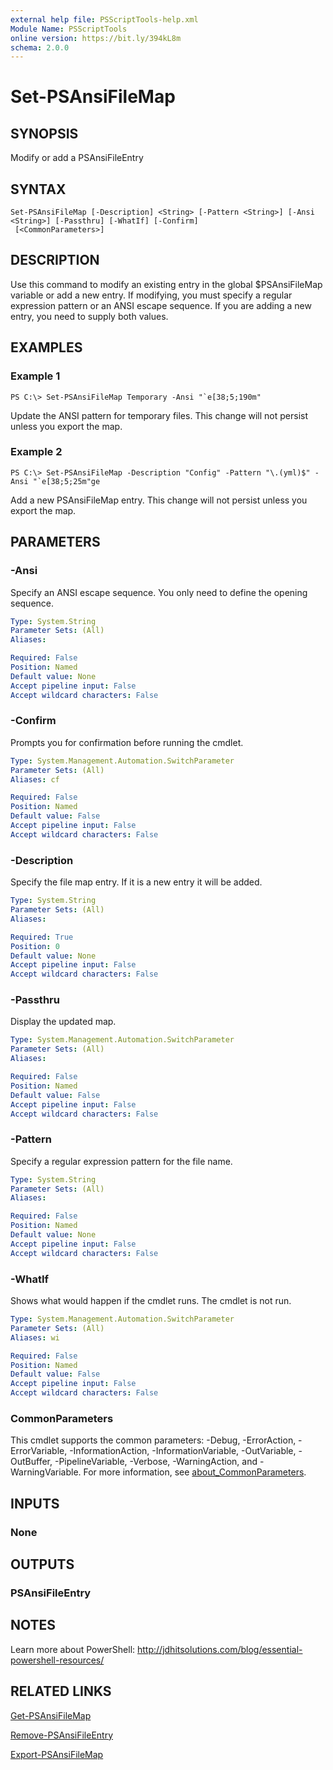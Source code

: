 ```yaml
---
external help file: PSScriptTools-help.xml
Module Name: PSScriptTools
online version: https://bit.ly/394kL8m
schema: 2.0.0
---
```


# Set-PSAnsiFileMap

## SYNOPSIS
Modify or add a PSAnsiFileEntry

## SYNTAX

```
Set-PSAnsiFileMap [-Description] <String> [-Pattern <String>] [-Ansi <String>] [-Passthru] [-WhatIf] [-Confirm]
 [<CommonParameters>]
```

## DESCRIPTION
Use this command to modify an existing entry in the global $PSAnsiFileMap variable or add a new entry.
If modifying, you must specify a regular expression pattern or an ANSI escape sequence.
If you are adding a new entry, you need to supply both values.

## EXAMPLES

### Example 1
```
PS C:\> Set-PSAnsiFileMap Temporary -Ansi "`e[38;5;190m"
```

Update the ANSI pattern for temporary files.
This change will not persist unless you export the map.

### Example 2
```
PS C:\> Set-PSAnsiFileMap -Description "Config" -Pattern "\.(yml)$" -Ansi "`e[38;5;25m"ge
```

Add a new PSAnsiFileMap entry.
This change will not persist unless you export the map.

## PARAMETERS

### -Ansi
Specify an ANSI escape sequence.
You only need to define the opening sequence.

```yaml
Type: System.String
Parameter Sets: (All)
Aliases:

Required: False
Position: Named
Default value: None
Accept pipeline input: False
Accept wildcard characters: False
```

### -Confirm
Prompts you for confirmation before running the cmdlet.

```yaml
Type: System.Management.Automation.SwitchParameter
Parameter Sets: (All)
Aliases: cf

Required: False
Position: Named
Default value: False
Accept pipeline input: False
Accept wildcard characters: False
```

### -Description
Specify the file map entry.
If it is a new entry it will be added.

```yaml
Type: System.String
Parameter Sets: (All)
Aliases:

Required: True
Position: 0
Default value: None
Accept pipeline input: False
Accept wildcard characters: False
```

### -Passthru
Display the updated map.

```yaml
Type: System.Management.Automation.SwitchParameter
Parameter Sets: (All)
Aliases:

Required: False
Position: Named
Default value: False
Accept pipeline input: False
Accept wildcard characters: False
```

### -Pattern
Specify a regular expression pattern for the file name.

```yaml
Type: System.String
Parameter Sets: (All)
Aliases:

Required: False
Position: Named
Default value: None
Accept pipeline input: False
Accept wildcard characters: False
```

### -WhatIf
Shows what would happen if the cmdlet runs.
The cmdlet is not run.

```yaml
Type: System.Management.Automation.SwitchParameter
Parameter Sets: (All)
Aliases: wi

Required: False
Position: Named
Default value: False
Accept pipeline input: False
Accept wildcard characters: False
```

### CommonParameters
This cmdlet supports the common parameters: -Debug, -ErrorAction, -ErrorVariable, -InformationAction, -InformationVariable, -OutVariable, -OutBuffer, -PipelineVariable, -Verbose, -WarningAction, and -WarningVariable. For more information, see [about_CommonParameters](http://go.microsoft.com/fwlink/?LinkID=113216).

## INPUTS

### None
## OUTPUTS

### PSAnsiFileEntry
## NOTES
Learn more about PowerShell: http://jdhitsolutions.com/blog/essential-powershell-resources/

## RELATED LINKS

[Get-PSAnsiFileMap]()

[Remove-PSAnsiFileEntry]()

[Export-PSAnsiFileMap]()

